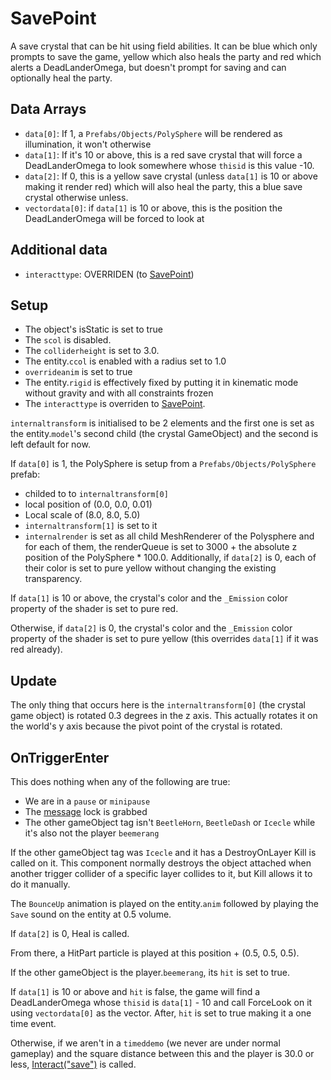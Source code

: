 # SavePoint
A save crystal that can be hit using field abilities. It can be blue which only prompts to save the game, yellow which also heals the party and red which alerts a DeadLanderOmega, but doesn't prompt for saving and can optionally heal the party.

## Data Arrays
- `data[0]`: If 1, a `Prefabs/Objects/PolySphere` will be rendered as illumination, it won't otherwise
- `data[1]`: If it's 10 or above, this is a red save crystal that will force a DeadLanderOmega to look somewhere whose `thisid` is this value -10.
- `data[2]`: If 0, this is a yellow save crystal (unless `data[1]` is 10 or above making it render red) which will also heal the party, this a blue save crystal otherwise unless.
- `vectordata[0]`: if `data[1]` is 10 or above, this is the position the DeadLanderOmega will be forced to look at

## Additional data
- `interacttype`: OVERRIDEN (to [SavePoint](../Interaction/SavePoint.md))

## Setup
- The object's isStatic is set to true   
- The `scol` is disabled. 
- The `colliderheight` is set to 3.0.
- The entity.`ccol` is enabled with a radius set to 1.0
- `overrideanim` is set to true
- The entity.`rigid` is effectively fixed by putting it in kinematic mode without gravity and with all constraints frozen
- The `interacttype` is overriden to [SavePoint](../Interaction/SavePoint.md).

`internaltransform` is initialised to be 2 elements and the first one is set as the entity.`model`'s second child (the crystal GameObject) and the second is left default for now.

If `data[0]` is 1, the PolySphere is setup from a `Prefabs/Objects/PolySphere` prefab:

- childed to to `internaltransform[0]`
- local position of (0.0, 0.0, 0.01)
- Local scale of (8.0, 8.0, 5.0)
- `internaltransform[1]` is set to it
- `internalrender` is set as all child MeshRenderer of the Polysphere and for each of them, the renderQueue is set to 3000 + the absolute z position of the PolySphere * 100.0. Additionally, if `data[2]` is 0, each of their color is set to pure yellow without changing the existing transparency.

If `data[1]` is 10 or above, the crystal's color and the `_Emission` color property of the shader is set to pure red.

Otherwise, if `data[2]` is 0, the crystal's color and the `_Emission` color property of the shader is set to pure yellow (this overrides `data[1]` if it was red already).

## Update
The only thing that occurs here is the `internaltransform[0]` (the crystal game object) is rotated 0.3 degrees in the z axis. This actually rotates it on the world's y axis because the pivot point of the crystal is rotated.

## OnTriggerEnter
This does nothing when any of the following are true:

- We are in a `pause` or `minipause`
- The [message](../../../SetText/Notable%20states.md#message) lock is grabbed
- The other gameObject tag isn't `BeetleHorn`, `BeetleDash` or `Icecle` while it's also not the player `beemerang`

If the other gameObject tag was `Icecle` and it has a DestroyOnLayer Kill is called on it. This component normally destroys the object attached when another trigger collider of a specific layer collides to it, but Kill allows it to do it manually.

The `BounceUp` animation is played on the entity.`anim` followed by playing the `Save` sound on the entity at 0.5 volume.

If `data[2]` is 0, Heal is called.

From there, a HitPart particle is played at this position + (0.5, 0.5, 0.5).

If the other gameObject is the player.`beemerang`, its `hit` is set to true.

If `data[1]` is 10 or above and `hit` is false, the game will find a DeadLanderOmega whose `thisid` is `data[1]` - 10 and call ForceLook on it using `vectordata[0]` as the vector. After, `hit` is set to true making it a one time event.

Otherwise, if we aren't in a `timeddemo` (we never are under normal gameplay) and the square distance between this and the player is 30.0 or less, [Interact("save")](../Notable%20methods/Interact.md) is called.

